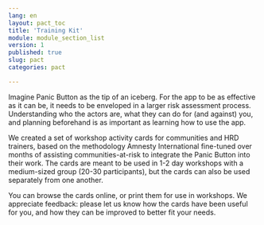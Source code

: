 ```yaml
---
lang: en
layout: pact_toc
title: 'Training Kit'
module: module_section_list
version: 1
published: true
slug: pact
categories: pact

---
```


Imagine Panic Button as the tip of an iceberg. For the app to be as effective as it can be, it needs to be enveloped in a larger risk assessment process. Understanding who the actors are, what they can do for (and against) you, and planning beforehand is as important as learning how to use the app.

We created a set of workshop activity cards for communities and HRD trainers, based on the methodology Amnesty International fine-tuned over months of assisting communities-at-risk to integrate the Panic Button into their work. The cards are meant to be used in 1-2 day workshops with a medium-sized group (20-30 participants), but the cards can also be used separately from one another.

You can browse the cards online, or print them for use in workshops. We appreciate feedback: please let us know how the cards have been useful for you, and how they can be improved to better fit your needs.
